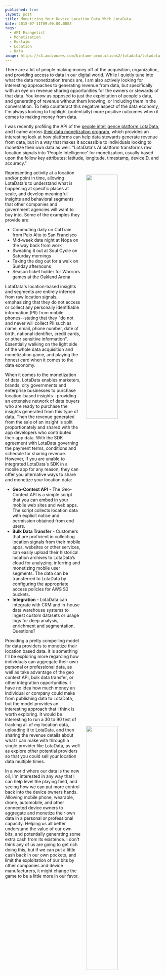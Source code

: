 ```yaml
---
published: true
layout: post
title: Monetizing Your Device Location Data With LotaData
date: 2018-07-11T09:00:00.000Z
tags:
  - API Evangelist
  - Monetization
  - Reclaim
  - Location
  - Data
image: https://s3.amazonaws.com/kinlane-productions2/lotadata/lotadata-platform.png
---
```

<p></p>There are a lot of people making money off of the acquisition, organization, and providing access to data in our digital world. While I quietly tune into what the data monetization trends are, I am also actively looking for interesting approaches to generating revenue from data, but specifically with an eye on revenue sharing opportunities for the owners or stewards of that data. You know as opposed to just the exploitation of people's data, and generating of revenue without them knowing, or including them in the conversation. To help counteract this negative aspect of the data economy, I'm always looking to highlight (potentially) more positive outcomes when it comes to making money from data.

I was recently profiling the API of the [people intelligence platform LotaData](https://www.lotadata.com/), and I came across [their data monetization program](https://docs.lotadata.com/monetization.html), which provides an interesting look at how platforms can help data stewards generate revenue from data, but in a way that makes it accessible to individuals looking to monetize their own data as well. "LotaData's AI platform transforms raw location signals into 'People Intelligence' for monetization, usually based upon the follow key attributes: latitude, longitude, timestamp, deviceID, and accuracy."

<p><img src="https://s3.amazonaws.com/kinlane-productions2/lotadata/lotadata_permits_panel_image.png" width="45%" align="right" style="padding: 15px;" /></p>Representing activity at a location and/or point in time, allowing LotaData's to understand what is happening at specific places at scale, and develop meaningful insights and behavioral segments that other companies and government agencies will want to buy into. Some of the examples they provide are:

- Commuting daily on CalTrain from Palo Alto to San Francisco
- Mid-week date night at Nopa on the way back from work
- Sweating it out at Soul Cycle on Saturday mornings
- Taking the dog out for a walk on Sunday afternoons
- Season ticket holder for Warriors games at the Oakland Arena

LotaData's location-based insights and segments are entirely inferred from raw location signals, emphasizing that they do not access or collect any personally identifiable information (PII) from mobile phones--stating that they "do not and never will collect PII such as name, email, phone number, date of birth, national identifier, credit cards, or other sensitive information". Essentially walking on the light side of the whole data acquisition and monetization game, and playing the honest card when it comes to the data economy.

When it comes to the monetization of data, LotaData enables marketers, brands, city governments and enterprise businesses to purchase location-based insights--providing an extensive network of data buyers who are ready to purchase the insights generated from this type of data. Then the revenue generated from the sale of an insight is split proportionately and shared with the app developers who contributed their app data. With the SDK agreement with LotaData governing the payment terms, conditions and schedule for sharing revenue. However, if you are unable to integrated LotaData's SDK in a mobile app for any reason, they can offer you alternative ways to share and monetize your location data:<p><img src="https://s3.amazonaws.com/kinlane-productions2/lotadata/lotadata-ai-big-data-brain-platform.png" width="45%" align="right" style="padding: 15px;" /></p>

- **Geo-Context API** - The Geo-Context API is a simple script that you can embed in your mobile web sites and web apps. The script collects location data with explicit notice and permission obtained from end users.
- **Bulk Data Transfer** - Customers that are proficient in collecting location signals from their mobile apps, websites or other services, can easily upload their historical location archives to LotaData’s cloud for analyzing, inferring and monetizing mobile user segments. The data can be transferred to LotaData by configuring the appropriate access policies for AWS S3 buckets.
- **Integration** - LotaData can integrate with CRM and in-house data warehouse systems to ingest custom datasets or usage logs for deep analysis, enrichment and segmentation.
Questions?

Providing a pretty compelling model for data providers to monetize their location based data. It is something I'll be exploring more regarding how individuals can aggregate their own personal or professional data, as well as take advantage of the geo context API, bulk data transfer, or other integration opportunities. I have no idea how much money an individual or company could make from publishing data to LotaData, but the model provides an interesting approach that I think is worth exploring. It would be interesting to run a 30 to 90 test of tracking all of my location data, uploading it to LotaData, and then sharing the revenue details about what I can make with through a single provider like LotaData, as well as explore other potential providers so that you could sell your location data multiple times.

In a world where our data is the new oil, I'm interested in any way that I can help level the playing field, and seeing how we can put more control back into the device owners hands. Allowing mobile phone, wearable, drone, automobile, and other connected device owners to aggregate and monetize their own data in a personal or professional capacity. Helping us all better understand the value of our own bits, and potentially generating some extra cash from its existence. I don't think any of us are going to get rich doing this, but if we can put a little cash back in our own pockets, and limit the exploitation of our bits by other companies and device manufacturers, it might change the game to be a little more in our favor.

